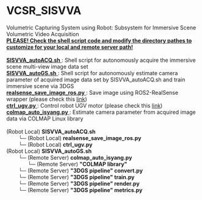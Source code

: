 # VCSR_SISVVA 
Volumetric Capturing System using Robot: Subsystem for Immersive Scene Volumetric Video Acquisition <br/>
<ins> **PLEASE! Check the shell script code and modify the directory pathes to customize for your local and remote server path!** </ins> <br/>
<br/>
<ins> **SISVVA_autoACQ.sh** </ins>: Shell script for autonomously acquire the immersive scene multi-view image data set <br/>
<ins> **SISVVA_autoGS.sh** </ins>: Shell script for autonomously estimate camera parameter of acquired image data set by SISVVA_autoACQ.sh and train immersive scene via 3DGS <br/>
<ins> **realsense_save_image_ros.py** </ins>: Save image using ROS2-RealSense wrapper (please check this [link](https://github.com/sheepisaac/ROS_RealSense_saveImageAndVideo)) <br/>
<ins> **ctrl_ugv.py** </ins>: Control robot UGV motor (please check this [link](https://github.com/sheepisaac/UGV_motor_control)) <br/>
<ins> **colmap_auto_isyang.py** </ins>: Estimate camera parameter from acquired image data via COLMAP Linux library <br/>
 <br/>
(Robot Local) **SISVVA_autoACQ.sh** <br/>
    └─ (Robot Local) **realsense_save_image_ros.py** <br/>
    └─ (Robot Local) **ctrl_ugv.py** <br/>
(Robot Local) **SISVVA_autoGS.sh** <br/>
    └─ (Remote Server) **colmap_auto_isyang.py** <br/>
      └─ (Remote Server) **"COLMAP library"**  <br/>
    └─ (Remote Server) **"3DGS pipeline" convert.py** <br/>
    └─ (Remote Server) **"3DGS pipeline" train.py** <br/>
    └─ (Remote Server) **"3DGS pipeline" render.py** <br/>
    └─ (Remote Server) **"3DGS pipeline" metrics.py** <br/>
